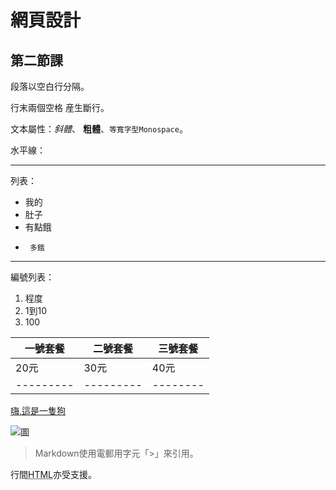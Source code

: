 網頁設計
=======

## 第二節課

段落以空白行分隔。

行末兩個空格  産生斷行。

文本屬性：_斜體_、
**粗體**、`等寬字型Monospace`。

水平線：

---

列表：

  * 我的
  * 肚子
  * 有點餓
  *      多餓
***
編號列表：

  1. 程度
  2. 1到10
  3. 100
  
| 一號套餐 |二號套餐 | 三號套餐|
|---------|--------|---------|
| 20元    | 30元   | 40元    |
|---------|---------|--------|

[嗨,這是一隻狗](https://i2.wp.com/5b0988e595225.cdn.sohucs.com/images/20180720/75740172688c40bbabbb929b7ad492c6.jpeg?w)

![圖](https://1.bp.blogspot.com/_Ia4k16d7RUw/SOxJ17NfV8I/AAAAAAAAAG0/nPpc9w59otk/s400/%E6%B5%B7%E7%B6%BF%E5%AF%B6%E5%AF%B6.bmp)

> Markdown使用電郵用字元「>」來引用。

行間<abbr title="Hypertext Markup Language">HTML</abbr>亦受支援。
